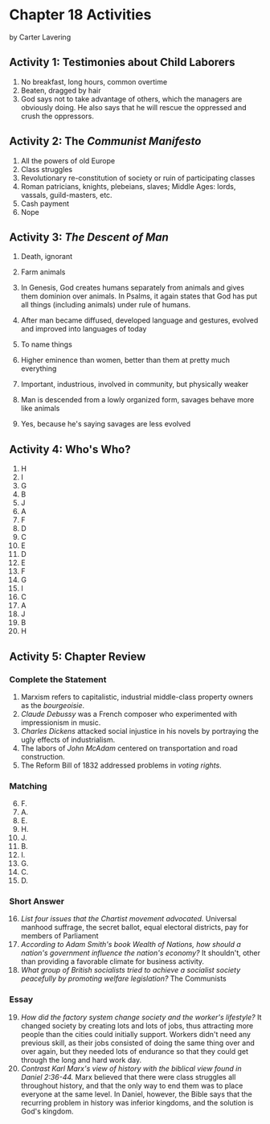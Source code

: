 # Chapter 18 Activities

by Carter Lavering

## Activity 1: Testimonies about Child Laborers

1. No breakfast, long hours, common overtime
2. Beaten, dragged by hair
3. God says not to take advantage of others, which the managers are obviously doing. He also says that he will rescue the oppressed and crush the oppressors.

## Activity 2: The _Communist Manifesto_

1. All the powers of old Europe
2. Class struggles
3. Revolutionary re-constitution of society or ruin of participating classes
4. Roman patricians, knights, plebeians, slaves; Middle Ages: lords, vassals, guild-masters, etc.
5. Cash payment
6. Nope

## Activity 3: _The Descent of Man_

1. Death, ignorant
2. Farm animals
3. In Genesis, God creates humans separately from animals and gives them dominion over animals. In Psalms, it again states that God has put all things (including animals) under rule of humans.

4. After man became diffused, developed language and gestures, evolved and improved into languages of today
5. To name things

6. Higher eminence than women, better than them at pretty much everything
7. Important, industrious, involved in community, but physically weaker
8. Man is descended from a lowly organized form, savages behave more like animals
9. Yes, because he's saying savages are less evolved

## Activity 4: Who's Who?

1.  H
2.  I
3.  G
4.  B
5.  J
6.  A
7.  F
8.  D
9.  C
10. E
11. D
12. E
13. F
14. G
15. I
16. C
17. A
18. J
19. B
20. H

## Activity 5: Chapter Review

### Complete the Statement

1.  Marxism refers to capitalistic, industrial middle-class property owners as the _bourgeoisie_.
2.  _Claude Debussy_ was a French composer who experimented with impressionism in music.
3.  _Charles Dickens_ attacked social injustice in his novels by portraying the ugly effects of industrialism.
4.  The labors of _John McAdam_ centered on transportation and road construction.
5.  The Reform Bill of 1832 addressed problems in _voting rights_.

### Matching

6.  F.
7.  A.
8.  E.
9.  H.
10. J.
11. B.
12. I.
13. G.
14. C.
15. D.

### Short Answer

16. _List four issues that the Chartist movement advocated._ Universal manhood suffrage, the secret ballot, equal electoral districts, pay for members of Parliament
17. _According to Adam Smith's book _Wealth of Nations_, how should a nation's government influence the nation's economy?_ It shouldn't, other than providing a favorable climate for business activity.
18. _What group of British socialists tried to achieve a socialist society peacefully by promoting welfare legislation?_ The Communists

### Essay

19. _How did the factory system change society and the worker's lifestyle?_ It changed society by creating lots and lots of jobs, thus attracting more people than the cities could initially support. Workers didn't need any previous skill, as their jobs consisted of doing the same thing over and over again, but they needed lots of endurance so that they could get through the long and hard work day.
20. _Contrast Karl Marx's view of history with the biblical view found in Daniel 2:36-44._ Marx believed that there were class struggles all throughout history, and that the only way to end them was to place everyone at the same level. In Daniel, however, the Bible says that the recurring problem in history was inferior kingdoms, and the solution is God's kingdom.
